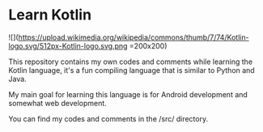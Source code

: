 # Learn Kotlin

![](https://upload.wikimedia.org/wikipedia/commons/thumb/7/74/Kotlin-logo.svg/512px-Kotlin-logo.svg.png =200x200)


This repository contains my own codes and comments while learning the Kotlin language, it's a fun compiling language that is similar to Python and Java.

My main goal for learning this language is for Android development and somewhat web development.

You can find my codes and comments in the /src/ directory.
